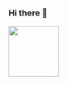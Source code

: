 ### Hi there 👋
<!-- ![javascript](https://user-images.githubusercontent.com/83466001/223190455-3fa636e8-95ff-43d6-b08c-d5138edb89e6.svg) -->
<a href="URL_REDIRECT" target="blank"><img align="center" src="https://user-images.githubusercontent.com/83466001/223190455-3fa636e8-95ff-43d6-b08c-d5138edb89e6.svg" height="100" /></a>
